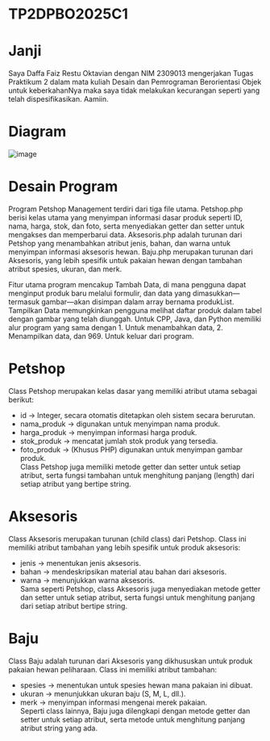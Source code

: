 # TP2DPBO2025C1
# Janji
Saya Daffa Faiz Restu Oktavian dengan NIM 2309013 mengerjakan Tugas Praktikum 2 dalam mata kuliah Desain dan Pemrograman Berorientasi Objek untuk keberkahanNya maka saya tidak melakukan kecurangan seperti yang telah dispesifikasikan. Aamiin.
# Diagram
![image](https://github.com/user-attachments/assets/9ea64a3a-88c7-4b54-8cc3-336c62df6f80)
# Desain Program
Program Petshop Management terdiri dari tiga file utama. Petshop.php berisi kelas utama yang menyimpan informasi dasar produk seperti ID, nama, harga, stok, dan foto, serta menyediakan getter dan setter untuk mengakses dan memperbarui data. Aksesoris.php adalah turunan dari Petshop yang menambahkan atribut jenis, bahan, dan warna untuk menyimpan informasi aksesoris hewan. Baju.php merupakan turunan dari Aksesoris, yang lebih spesifik untuk pakaian hewan dengan tambahan atribut spesies, ukuran, dan merk.  

Fitur utama program mencakup Tambah Data, di mana pengguna dapat menginput produk baru melalui formulir, dan data yang dimasukkan—termasuk gambar—akan disimpan dalam array bernama produkList. Tampilkan Data memungkinkan pengguna melihat daftar produk dalam tabel dengan gambar yang telah diunggah. Untuk CPP, Java, dan Python memiliki alur program yang sama dengan 1. Untuk menambahkan data, 2. Menampilkan data, dan 969. Untuk keluar dari program.
# Petshop
Class Petshop merupakan kelas dasar yang memiliki atribut utama sebagai berikut:  
- id → Integer, secara otomatis ditetapkan oleh sistem secara berurutan.  
- nama_produk → digunakan untuk menyimpan nama produk.  
- harga_produk → menyimpan informasi harga produk.  
- stok_produk → mencatat jumlah stok produk yang tersedia.  
- foto_produk → (Khusus PHP) digunakan untuk menyimpan gambar produk.  
Class Petshop juga memiliki metode getter dan setter untuk setiap atribut, serta fungsi tambahan untuk menghitung panjang (length) dari setiap atribut yang bertipe string.  
# Aksesoris
Class Aksesoris merupakan turunan (child class) dari Petshop. Class ini memiliki atribut tambahan yang lebih spesifik untuk produk aksesoris:  
- jenis → menentukan jenis aksesoris.  
- bahan → mendeskripsikan material atau bahan dari aksesoris.  
- warna → menunjukkan warna aksesoris.  
Sama seperti Petshop, class Aksesoris juga menyediakan metode getter dan setter untuk setiap atribut, serta fungsi untuk menghitung panjang dari setiap atribut bertipe string.  
# Baju 
Class Baju adalah turunan dari Aksesoris yang dikhususkan untuk produk pakaian hewan peliharaan. Class ini memiliki atribut tambahan:  
- spesies → menentukan untuk spesies hewan mana pakaian ini dibuat.  
- ukuran → menunjukkan ukuran baju (S, M, L, dll.).  
- merk → menyimpan informasi mengenai merek pakaian.  
Seperti class lainnya, Baju juga dilengkapi dengan metode getter dan setter untuk setiap atribut, serta metode untuk menghitung panjang atribut string yang ada.
